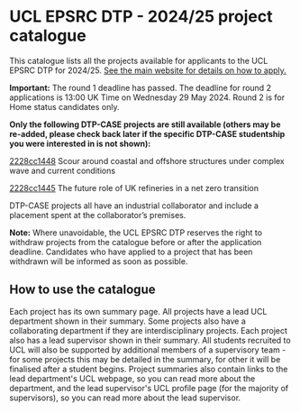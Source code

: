 # UCL EPSRC DTP - 2024/25 project catalogue

This catalogue lists all the projects available for applicants to the UCL EPSRC DTP for 2024/25. [See the main website for details on how to apply.](https://rebrand.ly/ai0o4al)

**Important:** The round 1 deadline has passed. The deadline for round 2 applications is 13:00 UK Time on Wednesday 29 May 2024. Round 2 is for Home status candidates only.

**Only the following DTP-CASE projects are still available (others may be re-added, please check back later if the specific DTP-CASE studentship you were interested in is not shown):**

[2228cc1448](projects/2228cc1448.md) Scour around coastal and offshore structures under complex wave and current conditions

[2228cc1445](projects/2228cc1445.md) The future role of UK refineries in a net zero transition

DTP-CASE projects all have an industrial collaborator and include a placement spent at the collaborator’s premises.

**Note:** Where unavoidable, the UCL EPSRC DTP reserves the right to withdraw projects from the catalogue before or after the application deadline. Candidates who have applied to a project that has been withdrawn will be informed as soon as possible.

## How to use the catalogue
Each project has its own summary page. All projects have a lead UCL department shown in their summary. Some projects also have a collaborating department if they are interdisciplinary projects. Each project also has a lead supervisor shown in their summary. All students recruited to UCL will also be supported by additional members of a supervisory team - for some projects this may be detailed in the summary, for other it will be finalised after a student begins. Project summaries also contain links to the lead department's UCL webpage, so you can read more about the department, and the lead supervisor's UCL profile page (for the majority of supervisors), so you can read more about the lead supervisor.
